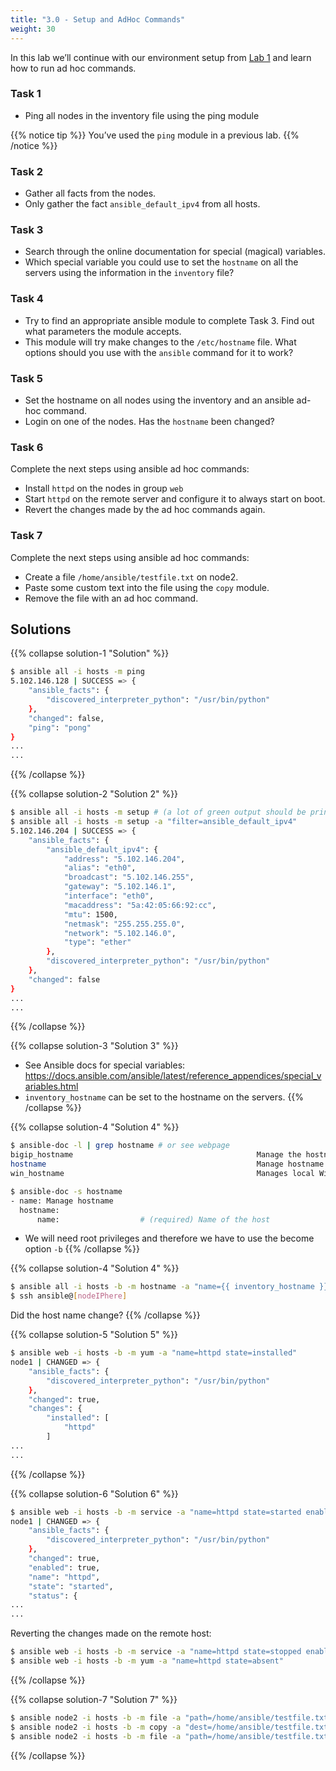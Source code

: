 ```yaml
---
title: "3.0 - Setup and AdHoc Commands"
weight: 30
---
```


In this lab we’ll continue with our environment setup from [Lab 1](../lab-01) and learn how to run ad hoc commands.

### Task 1

  - Ping all nodes in the inventory file using the ping module

{{% notice tip %}}
You’ve used the `ping` module in a previous lab.
{{% /notice %}}

### Task 2

  - Gather all facts from the nodes.
  - Only gather the fact `ansible_default_ipv4` from all hosts.

### Task 3

  - Search through the online documentation for special (magical) variables.
  - Which special variable you could use to set the `hostname` on all the servers using the information in the `inventory` file?

### Task 4

  - Try to find an appropriate ansible module to complete Task 3. Find out what parameters the module accepts.
  - This module will try make changes to the `/etc/hostname` file. What options should you use with the `ansible` command for it to work?

### Task 5

  - Set the hostname on all nodes using the inventory and an ansible ad-hoc command.
  - Login on one of the nodes. Has the `hostname` been changed?

### Task 6

Complete the next steps using ansible ad hoc commands:

  - Install `httpd` on the nodes in group `web`
  - Start `httpd` on the remote server and configure it to always start on boot.
  - Revert the changes made by the ad hoc commands again.

### Task 7

Complete the next steps using ansible ad hoc commands:

  - Create a file `/home/ansible/testfile.txt` on node2.
  - Paste some custom text into the file using the `copy` module.
  - Remove the file with an ad hoc command.

## Solutions

{{% collapse solution-1 "Solution" %}}
```bash
$ ansible all -i hosts -m ping
5.102.146.128 | SUCCESS => {
    "ansible_facts": {
        "discovered_interpreter_python": "/usr/bin/python"
    },
    "changed": false,
    "ping": "pong"
}
...
...
```
{{% /collapse %}}

{{% collapse solution-2 "Solution 2" %}}
```bash
$ ansible all -i hosts -m setup # (a lot of green output should be printed)
$ ansible all -i hosts -m setup -a "filter=ansible_default_ipv4"
5.102.146.204 | SUCCESS => {
    "ansible_facts": {
        "ansible_default_ipv4": {
            "address": "5.102.146.204",
            "alias": "eth0",
            "broadcast": "5.102.146.255",
            "gateway": "5.102.146.1",
            "interface": "eth0",
            "macaddress": "5a:42:05:66:92:cc",
            "mtu": 1500,
            "netmask": "255.255.255.0",
            "network": "5.102.146.0",
            "type": "ether"
        },
        "discovered_interpreter_python": "/usr/bin/python"
    },
    "changed": false
}
...
...
```
{{% /collapse %}}

{{% collapse solution-3 "Solution 3" %}}
  - See Ansible docs for special variables: <https://docs.ansible.com/ansible/latest/reference_appendices/special_variables.html>
  - `inventory_hostname` can be set to the hostname on the servers.
{{% /collapse %}}

{{% collapse solution-4 "Solution 4" %}}

```bash
$ ansible-doc -l | grep hostname # or see webpage
bigip_hostname                                         Manage the hostname of a BIG-IP
hostname                                               Manage hostname
win_hostname                                           Manages local Windows computer name

$ ansible-doc -s hostname
- name: Manage hostname
  hostname:
      name:                  # (required) Name of the host
```
  - We will need root privileges and therefore we have to use the become option `-b`
{{% /collapse %}}

{{% collapse solution-4 "Solution 4" %}}
```bash
$ ansible all -i hosts -b -m hostname -a "name={{ inventory_hostname }}"
$ ssh ansible@[nodeIPhere]
```

Did the host name change?
{{% /collapse %}}

{{% collapse solution-5 "Solution 5" %}}
```bash
$ ansible web -i hosts -b -m yum -a "name=httpd state=installed"
node1 | CHANGED => {
    "ansible_facts": {
        "discovered_interpreter_python": "/usr/bin/python"
    },
    "changed": true,
    "changes": {
        "installed": [
            "httpd"
        ]
...
...
``` 
{{% /collapse %}}
    

{{% collapse solution-6 "Solution 6" %}}
```bash
$ ansible web -i hosts -b -m service -a "name=httpd state=started enabled=yes"
node1 | CHANGED => {
    "ansible_facts": {
        "discovered_interpreter_python": "/usr/bin/python"
    },
    "changed": true,
    "enabled": true,
    "name": "httpd",
    "state": "started",
    "status": {
...
...
``` 

Reverting the changes made on the remote host:

```bash
$ ansible web -i hosts -b -m service -a "name=httpd state=stopped enabled=no"
$ ansible web -i hosts -b -m yum -a "name=httpd state=absent"
```
{{% /collapse %}}

{{% collapse solution-7 "Solution 7" %}}
```bash
$ ansible node2 -i hosts -b -m file -a "path=/home/ansible/testfile.txt state=touch"
$ ansible node2 -i hosts -b -m copy -a "dest=/home/ansible/testfile.txt content='SOME RANDOM TEXT'"
$ ansible node2 -i hosts -b -m file -a "path=/home/ansible/testfile.txt state=absent"
```
{{% /collapse %}}